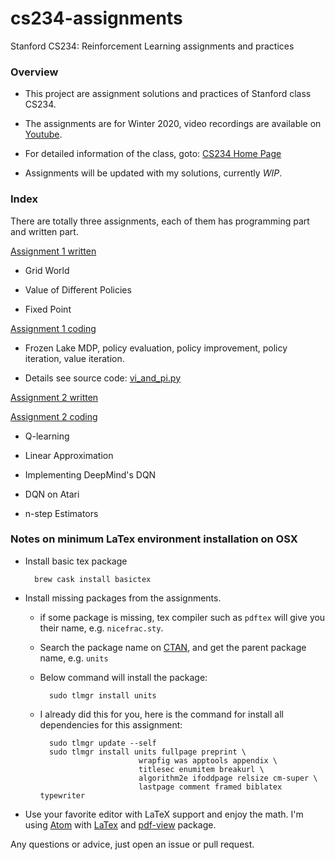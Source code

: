 # cs234-assignments
Stanford CS234: Reinforcement Learning assignments and practices

### Overview

- This project are assignment solutions and practices of Stanford class CS234.

- The assignments are for Winter 2020, video recordings are available on [Youtube](https://www.youtube.com/playlist?list=PLoROMvodv4rOSOPzutgyCTapiGlY2Nd8uv).

- For detailed information of the class, goto: [CS234 Home Page](https://web.stanford.edu/class/cs234/)

- Assignments will be updated with my solutions, currently *WIP*.

### Index

There are totally three assignments, each of them has programming part and written part.

[Assignment 1 written](/assignment1_written)

- Grid World

- Value of Different Policies

- Fixed Point

[Assignment 1 coding](/assignment1_coding)

- Frozen Lake MDP, policy evaluation, policy improvement, policy iteration, value iteration.

- Details see source code: [vi_and_pi.py](/assignment1/vi_and_pi.py)

[Assignment 2 written](/assignment2_written)

[Assignment 2 coding](/assignment2_coding)

- Q-learning

- Linear Approximation

- Implementing DeepMind's DQN

- DQN on Atari

- n-step Estimators


### Notes on minimum LaTex environment installation on OSX

- Install basic tex package

        brew cask install basictex

- Install missing packages from the assignments.

    * if some package is missing, tex compiler such as `pdftex` will give you their name, e.g. `nicefrac.sty`.
    * Search the package name on [CTAN](https://www.ctan.org/), and get the parent package name, e.g. `units`
    * Below command will install the package:

            sudo tlmgr install units

    * I already did this for you, here is the command for install all dependencies for this assignment:

            sudo tlmgr update --self
            sudo tlmgr install units fullpage preprint \
                                wrapfig was apptools appendix \
                                titlesec enumitem breakurl \
                                algorithm2e ifoddpage relsize cm-super \
                                lastpage comment framed biblatex typewriter

- Use your favorite editor with LaTeX support and enjoy the math. I'm using [Atom](https://atom.io/) with [LaTex](https://atom.io/packages/latex) and [pdf-view](https://atom.io/packages/pdf-view) package.

Any questions or advice, just open an issue or pull request.
